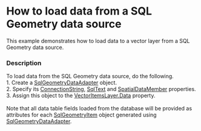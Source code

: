 # How to load data from a SQL Geometry data source


This example demonstrates how to load data to a vector layer from a SQL Geometry data source.


<h3>Description</h3>

To load data from the SQL Geometry data source, do the following.<br />1. Create a <a href="https://documentation.devexpress.com/#WindowsForms/clsDevExpressXtraMapSqlGeometryDataAdaptertopic">SqlGeometryDataAdapter</a>&nbsp;object.<br />2. Specify its <a href="https://documentation.devexpress.com/#WindowsForms/DevExpressXtraMapSqlGeometryDataAdapter_ConnectionStringtopic">ConnectionString</a>, <a href="https://documentation.devexpress.com/#WindowsForms/DevExpressXtraMapSqlGeometryDataAdapter_SqlTexttopic">SqlText</a>&nbsp;and <a href="https://documentation.devexpress.com/#WindowsForms/DevExpressXtraMapSqlGeometryDataAdapter_SpatialDataMembertopic">SpatialDataMember</a>&nbsp;properties.<br />3. Assign this object to the <a href="https://documentation.devexpress.com/#WindowsForms/DevExpressXtraMapVectorItemsLayer_Datatopic">VectorItemsLayer.Data</a>&nbsp;property.<br /><br />Note that all data table fields loaded from the database will be provided as attributes for each <a href="https://documentation.devexpress.com/#WindowsForms/clsDevExpressXtraMapSqlGeometryItemtopic">SqlGeometryItem</a>&nbsp;object generated using <a href="https://documentation.devexpress.com/#WindowsForms/clsDevExpressXtraMapSqlGeometryDataAdaptertopic">SqlGeometryDataAdapter</a>.

<br/>


